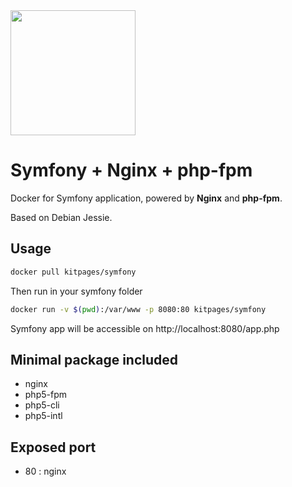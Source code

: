 <img width="200px" src="http://i.imgur.com/vc5ZVqL.png" />

# Symfony + Nginx + php-fpm

Docker for Symfony application, powered by **Nginx** and **php-fpm**.

Based on Debian Jessie.

## Usage

```bash
docker pull kitpages/symfony
```

Then run in your symfony folder

```bash
docker run -v $(pwd):/var/www -p 8080:80 kitpages/symfony
```

Symfony app will be accessible on http://localhost:8080/app.php

## Minimal package included

* nginx
* php5-fpm
* php5-cli
* php5-intl

## Exposed port
* 80 : nginx
